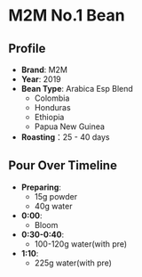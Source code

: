 # M2M No.1 Bean

## Profile
- **Brand**: M2M
- **Year**: 2019
- **Bean Type**: Arabica Esp Blend
	- Colombia
	- Honduras
	- Ethiopia
	- Papua New Guinea
- **Roasting**：25 - 40 days

## Pour Over Timeline
- **Preparing**:
	- 15g powder
	- 40g water
- **0:00**:
	- Bloom
- **0:30-0:40**:
	- 100-120g water(with pre)
- **1:10**:
	- 225g water(with pre)
<!--stackedit_data:
eyJoaXN0b3J5IjpbMTEyMDEzNzY0MF19
-->